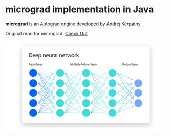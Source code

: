 # micrograd implementation in Java

**micrograd** is an Autograd engine developed by [Andrej Kerpathy](https://github.com/karpathy)

Original repo for micrograd: [Check Out](https://github.com/karpathy/micrograd)

![Neural Network](/media/neural-network.png)
